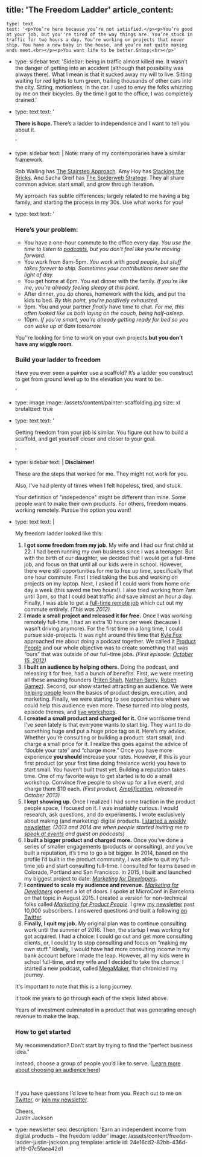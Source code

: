 title: 'The Freedom Ladder'
article_content:
  -
    type: text
    text: '<p>You’re here because you’re not satisfied.</p><p>You’re good at your job, but you''re tired of the way things are. You’re stuck in traffic for two hours a day. You’re working on projects that never ship. You have a new baby in the house, and you’re not quite making ends meet.<br></p><p>You want life to be better.&nbsp;<br></p>'
  -
    type: sidebar
    text: 'Sidebar: being in traffic almost killed me. It wasn’t the danger of getting into an accident (although that possibility was always there). What I mean is that it sucked away my will to live. Sitting waiting for red lights to turn green, trailing thousands of other cars into the city. Sitting, motionless, in the car. I used to envy the folks whizzing by me on their bicycles. By the time I got to the office, I was completely drained.'
  -
    type: text
    text: '<p><b>There is hope. </b>There’s a ladder to independence and I want to tell you about it.<br></p>'
  -
    type: sidebar
    text: |
      Note: many of my contemporaries have a similar framework.
      
      Rob Walling has [The Stairstep Approach](https://robwalling.com/2015/03/26/the-stairstep-approach-to-bootstrapping/). Amy Hoy has [Stacking the Bricks](https://stackingthebricks.com/stacking-the-bricks/). And Sacha Greif has [The Spiderweb Strategy](https://medium.com/@sachagreif/the-spiderweb-strategy-12ebd2f35595). They all share common advice: start small, and grow through iteration.
      
      My aprroach has subtle differences; largely related to me having a big family, and starting the process in my 30s. Use what works for you!
  -
    type: text
    text: '<h3>Here’s your problem:</h3><ul><li>You have a one-hour commute to the office every day. <i>You use the time to listen to <a href="https://justinjackson.ca/podcasts/">podcasts</a>, but you don’t feel like you’re moving forward.</i></li><li>You work from 8am-5pm.<i> You work with good people, but stuff takes forever to ship. Sometimes your contributions never see the light of day.</i></li><li>You get home at 6pm. You eat dinner with the family. <i>If you’re like me, you’re already feeling sleepy at this point.</i></li><li>After dinner, you do chores, homework with the kids, and put the kids to bed. <i>By this point, you’re positively exhausted.</i></li><li>9pm. You and your partner <i>finally</i> have time to chat. <i>For me, this often looked like us both laying on the couch, being half-asleep.</i></li><li>10pm. <i>If you’re smart, you’re already getting ready for bed so you can wake up at 6am tomorrow.</i></li></ul><p>You''re looking for time to work on your own projects <b>but you don’t have any wiggle room</b>.</p><h3>Build your ladder to freedom</h3><p>Have you ever seen a painter use a scaffold? It’s a ladder you construct to get from ground level up to the elevation you want to be.</p>'
  -
    type: image
    image: /assets/content/painter-scaffolding.jpg
    size: xl
    brutalized: true
  -
    type: text
    text: '<p>Getting freedom from your job is similar. You figure out how to build a scaffold, and get yourself closer and closer to your goal.</p>'
  -
    type: sidebar
    text: |
      **Disclaimer!**
      
      These are the steps that worked for me. They might not work for you. 
      
      Also, I've had plenty of times when I felt hopeless, tired, and stuck. 
      
      Your definition of "indepedence" might be different than mine. Some people want to make their own products. For others, freedom means working remotely. Pursue the option you want!
  -
    type: text
    text: |
      <p>My freedom ladder looked like this:<br></p><ol><li><b>I got some freedom from my job</b>. My wife and I had our first child at 22. I had been running my own business since I was a teenager. But with the birth of our daughter, we decided that I would get a full-time job, and focus on that until all our kids were in school. However, there were still opportunities for me to free up time, specifically that one hour commute. First I tried taking the bus and working on projects on my laptop. Next, I asked if I could work from home one day a week (this saved me two hours!). I also tried working from 7am until 3pm, so that I could beat traffic and save almost an hour a day. Finally, I was able to get a <a href="https://justinjackson.ca/remote/">full-time remote job</a> which cut out my commute entirely. <i>(This was 2012)</i></li><li><b>I made a small project and released it for free.</b> Once I was working remotely full-time, I had an extra 10 hours per week (because I wasn’t driving anymore). For the first time in a long time, I could pursue side-projects. It was right around this time that <a href="http://kylefox.ca/">Kyle Fox</a> approached me about doing a podcast together. We called it <a href="http://productpeople.tv/">Product People</a> and our whole objective was to create something that was “ours” that was outside of our full-time jobs. <i>(First episode: </i><a href="http://www.productpeople.tv/1"><i>October 15, 2012</i></a><i>)</i></li><li><b>I built an audience by helping others.</b> Doing the podcast, and releasing it for free, had a bunch of benefits. First, we were meeting all these amazing founders (<a href="http://hiten.com/">Hiten Shah</a>, <a href="http://nathanbarry.com/">Nathan Barry</a>, <a href="http://www.extendslogic.com/">Ruben Gamez</a>). Second, our show started attracting an audience. We were <a href="https://twitter.com/chrisd008/status/625667750866890752">helping people</a> learn the basics of product design, execution, and marketing. Finally, we were starting to see opportunities where we could help this audience even more. These turned into blog posts, episode themes, and <a href="https://justinjackson.ca/self-publishing-hangout/">live workshops</a>.</li><li><b>I created a small product and charged for it.</b> One worrisome trend I’ve seen lately is that everyone wants to start big. They want to do something huge and put a huge price tag on it. Here’s my advice. Whether you’re consulting or building a product: start small, and charge a small price for it. I realize this goes against the advice of “double your rate” and “charge more.” Once you have more experience <b>you should </b>increase your rates. However, if this is your first product (or your first time doing freelance work) you have to start small. You haven’t built trust yet. Building a reputation takes time. One of my favorite ways to get started is to do a small workshop. Convince five people to show up for a live event, and charge them $10 each. <i>(First product, </i><a href="https://justinjackson.ca/amplification/"><i>Amplification</i></a><i>, released in October 2013)</i></li><li><b>I kept showing up. </b>Once I realized I had some traction in the product people space, I focused on it. I was insatiably curious. I would research, ask questions, and do experiments. I wrote exclusively about making (and marketing) digital products. <a href="https://justinjackson.ca/newsletter/">I started a weekly newsletter</a>. <i>(2013 and 2014 are when people started inviting me to </i><a href="https://justinjackson.ca/speaking/"><i>speak at events</i></a><i> and guest on podcasts)</i></li><li><b>I built a bigger product and charged more.</b>&nbsp;Once you’ve done a series of smaller engagements (products or consulting), and you’ve built a reputation, it’s time to go a bit bigger. In 2014, based on the profile I’d built in the product community, I was able to quit my full-time job and start consulting full-time. I consulted for teams based in Colorado, Portland and San Francisco. In 2015, I built and launched my biggest project to date: <a href="http://devmarketing.xyz/"><i>Marketing for Developers</i></a>.</li><li><b>I continued to scale my audience and revenue.</b> <a href="http://devmarketing.xyz/"><i>Marketing for Developers</i></a> opened a lot of doors. I spoke at MicroConf in Barcelona on that topic in August 2015. I created a version for non-technical folks called <a href="https://justinjackson.ca/marketingforproductpeople"><i>Marketing for Product People</i></a>. I grew&nbsp;<a href="https://justinjackson.ca/newsletter/">my newsletter</a> past 10,000 subscribers. I answered questions and built a following <a href="https://twitter.com/mijustin">on Twitter</a>.</li><li><b>Finally, I quit my job.</b>&nbsp;My original plan was to continue consulting work until the summer of 2016. Then, the startup I was working for got acquired. I had a choice: I could go out and get more consulting clients, or, I could try to stop consulting and focus on “making my own stuff.” Ideally, I would have had more consulting income in my bank account before I made the leap. However, all my kids were in school full-time, and my wife and I decided to take the chance. I started a new podcast, called <a href="http://megamaker.co/">MegaMaker</a>, that chronicled my journey.</li></ol><p>It's important to note that this is a long journey.</p><p>It took me years to go through each of the steps listed above.</p><p>Years of investment&nbsp;culminated in a product that was generating enough revenue to make the leap.</p><h3>How to get started</h3><p>My recommendation? Don’t start by trying to find the "perfect business idea."&nbsp;</p><p>Instead, choose a group of people you’d like to serve. (<a href="https://justinjackson.ca/who/">Learn more about choosing an audience here</a>)</p><ol>
      <br></ol><p>If you have questions I’d love to hear from you. Reach out to me on <a href="https://twitter.com/mijustin">Twitter</a>, or <a href="/newsletter">join my newsletter</a>.</p><p>Cheers,<br>Justin Jackson</p>
  -
    type: newsletter
seo:
  description: 'Earn an independent income from digital products – the freedom ladder'
  image: /assets/content/freedom-ladder-justin-jackson.png
template: article
id: 24e16cd2-82bb-436d-af19-07c5faea42d1
